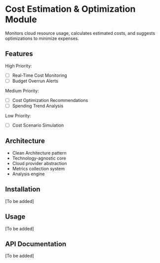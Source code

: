 # Cost Estimation & Optimization Module

Monitors cloud resource usage, calculates estimated costs, and suggests optimizations to minimize expenses.

## Features

High Priority:

- [ ] Real-Time Cost Monitoring
- [ ] Budget Overrun Alerts

Medium Priority:

- [ ] Cost Optimization Recommendations
- [ ] Spending Trend Analysis

Low Priority:

- [ ] Cost Scenario Simulation

## Architecture

- Clean Architecture pattern
- Technology-agnostic core
- Cloud provider abstraction
- Metrics collection system
- Analysis engine

## Installation

[To be added]

## Usage

[To be added]

## API Documentation

[To be added]
